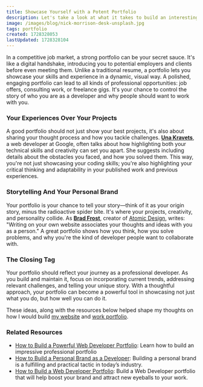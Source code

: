 ```yaml
---
title: Showcase Yourself with a Potent Portfolio
description: Let's take a look at what it takes to build an interesting, effective portfolio, with some advice from some development leaders.
image: /images/blog/nick-morrison-desk-unsplash.jpg
tags: portfolio
created: 1728328053
lastUpdated: 1728328104
---
```


In a competitive job market, a strong portfolio can be your secret sauce. It's like a digital handshake, introducing you to potential employers and clients before even meeting them. Unlike a traditional resume, a portfolio lets you showcase your skills and experience in a dynamic, visual way. A polished, engaging portfolio can lead to all kinds of professional opportunities: job offers, consulting work, or freelance gigs. It's your chance to control the story of who you are as a developer and why people should want to work with you.

### Your Experiences Over Your Projects

A good portfolio should not just show your best projects, it's also about sharing your thought process and how you tackle challenges. **[Una Kravets](https://una.im/)**, a web developer at Google, often talks about how highlighting both your technical skills and creativity can set you apart. She suggests including details about the obstacles you faced, and how you solved them. This way, you're not just showcasing your coding skills; you're also highlighting your critical thinking and adaptability in your published work and previous experiences.

### Storytelling And Your Personal Brand

Your portfolio is your chance to tell your story—think of it as your origin story, minus the radioactive spider bite. It's where your projects, creativity, and personality collide. As **[Brad Frost](https://bradfrost.com/blog/post/write-on-your-own-website/)**, creator of [Atomic Design](https://atomicdesign.bradfrost.com/), writes: "Writing on your own website associates your thoughts and ideas with you as a person." A great portfolio shows how you think, how you solve problems, and why you're the kind of developer people want to collaborate with.

### The Closing Tag

Your portfolio should reflect your journey as a professional developer. As you build and maintain it, focus on incorporating current trends, addressing relevant challenges, and telling your unique story. With a thoughtful approach, your portfolio can become a powerful tool in showcasing not just what you do, but how well you can do it.

These ideas, along with the resources below helped shape my thoughts on how I would build [my website](/) and [work portfolio](/projects).

### Related Resources

- [How to Build a Powerful Web Developer Portfolio](https://arc.dev/talent-blog/web-developer-portfolio/): Learn how to build an impressive professional portfolio
- [How to Build a Personal Brand as a Developer](https://cult.honeypot.io/reads/how-to-build-a-personal-brand-as-developer/): Building a personal brand is a fulfilling and practical tactic in today’s industry.
- [How to Build a Web Developer Portfolio](https://brainstation.io/career-guides/how-to-build-a-web-developer-portfolio): Build a Web Developer portfolio that will help boost your brand and attract new eyeballs to your work.
